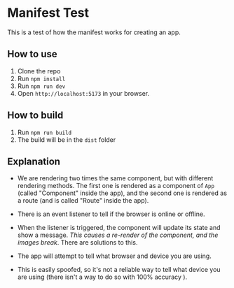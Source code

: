 # Manifest Test

This is a test of how the manifest works for creating an app.

## How to use

1. Clone the repo
2. Run `npm install`
3. Run `npm run dev`
4. Open `http://localhost:5173` in your browser.

## How to build

1. Run `npm run build`
2. The build will be in the `dist` folder

## Explanation

- We are rendering two times the same component, but with different rendering methods. The first one is rendered as a component of `App` (called "Component" inside the app), and the second one is rendered as a route (and is called "Route" inside the app).

- There is an event listener to tell if the browser is online or offline.
- When the listener is triggered, the component will update its state and show a message. _This causes a re-render of the component, and the images break_. There are solutions to this.

- The app will attempt to tell what browser and device you are using.
- This is easily spoofed, so it's not a reliable way to tell what device you are using (there isn't a way to do so with 100% accuracy ).
